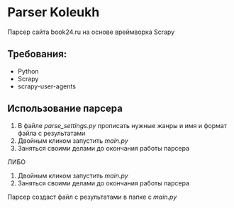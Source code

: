 # Parser Koleukh
 Парсер сайта book24.ru на основе вреймворка Scrapy

## Требования:
  + Python
  + Scrapy
  + scrapy-user-agents

## Использование парсера
  1. В файле *parse_settings.py* прописать нужные жанры и имя и формат файла с результатами
  2. Двойным кликом запустить *main.py*
  3. Заняться своими делами до окончания работы парсера
 
  ЛИБО
  
  1. Двойным кликом запустить *main.py*
  2. Заняться своими делами до окончания работы парсера


Парсер создаст файл с результатами в папке с *main.py*
